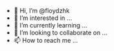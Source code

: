 - 👋 Hi, I’m @floydzhk
- 👀 I’m interested in ...
- 🌱 I’m currently learning ...
- 💞️ I’m looking to collaborate on ...
- 📫 How to reach me ...

<!---
floydzhk/floydzhk is a ✨ special ✨ repository because its `README.md` (this file) appears on your GitHub profile.
You can click the Preview link to take a look at your changes.
--->

